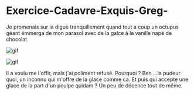 # Exercice-Cadavre-Exquis-Greg-

Je promenais sur la digue tranquillement quand tout a coup un octupus géant émmerga de mon parasol avec de la galce à la vanille napé de chocolat 

![gif](https://media.giphy.com/media/l4FGqBUuavkbXAIrm/giphy.gif)

![gif](https://media.giphy.com/media/3KC2jD2QcBOSc/giphy.gif)

Il a voulu me l'offir, mais j'ai poliment refusé. Pourquoi ? Ben ...la pudeur quoi, un inconnu qui m'offre de la glace comme ca. Et puis qui accepte une glace de la part d'un poulpe quidam ? Un peu de décence tout de même. 